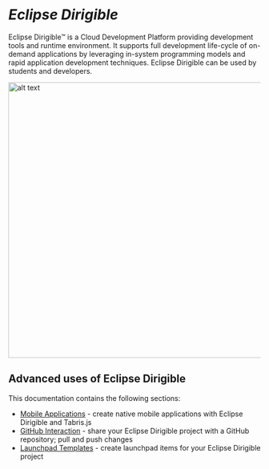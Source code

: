 # <i>Eclipse Dirigible</i> 

Eclipse Dirigible™ is a Cloud Development Platform providing development tools and runtime environment. It supports full development life-cycle of on-demand applications by leveraging in-system programming models and rapid application development techniques. Eclipse Dirigible can be used by students and developers.

<img src="https://github.com/dirigiblelabs/curriculum/blob/master/ElenaFoteva/Dirigible%20Documentation/dirigibleB.jpg" alt="alt text" width="550" height="550">

## Advanced uses of Eclipse Dirigible

This documentation contains the following sections:
* [Mobile Applications](https://github.com/dirigiblelabs/curriculum/blob/master/ElenaFoteva/Dirigible%20Documentation/mobileApplications.md) - create native mobile applications with Eclipse Dirigible and Tabris.js
* [GitHub Interaction](https://github.com/dirigiblelabs/curriculum/blob/master/ElenaFoteva/Dirigible%20Documentation/githubInteraction.md) - share your Eclipse Dirigible project with a GitHub repository; pull and push changes
* [Launchpad Templates](https://github.com/dirigiblelabs/curriculum/blob/master/ElenaFoteva/Dirigible%20Documentation/launchpadTemplates.md) - create launchpad items for your Eclipse Dirigible project
